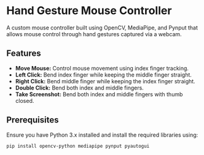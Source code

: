 # Hand Gesture Mouse Controller  

A custom mouse controller built using OpenCV, MediaPipe, and Pynput that allows mouse control through hand gestures captured via a webcam.  

## Features  
- **Move Mouse:** Control mouse movement using index finger tracking.  
- **Left Click:** Bend index finger while keeping the middle finger straight.  
- **Right Click:** Bend middle finger while keeping the index finger straight.  
- **Double Click:** Bend both index and middle fingers.  
- **Take Screenshot:** Bend both index and middle fingers with thumb closed.  

## Prerequisites  
Ensure you have Python 3.x installed and install the required libraries using:  

```bash
pip install opencv-python mediapipe pynput pyautogui
